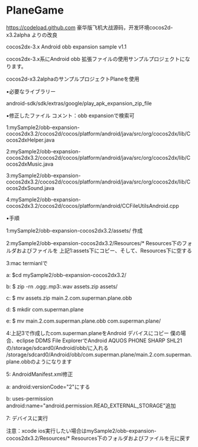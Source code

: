 PlaneGame
=========

https://codeload.github.com
豪华版飞机大战源码，开发环境cocos2d-x3.2alpha よりの改良

cocos2dx-3.x Android obb expansion sample v1.1

cocos2dx-3.x系にAndroid obb 拡張ファイルの使用サンプルプロジェクトになります。

cocos2d-x3.2alphaのサンプルプロジェクトPlaneを使用

▪️必要なライブラリー

android-sdk/sdk/extras/google/play_apk_expansion_zip_file

▪️修正したファイル  コメント：obb expansionで検索可

1:mySample2/obb-expansion-cocos2dx3.2/cocos2d/cocos/platform/android/java/src/org/cocos2dx/lib/Cocos2dxHelper.java

2:mySample2/obb-expansion-cocos2dx3.2/cocos2d/cocos/platform/android/java/src/org/cocos2dx/lib/Cocos2dxMusic.java

3:mySample2/obb-expansion-cocos2dx3.2/cocos2d/cocos/platform/android/java/src/org/cocos2dx/lib/Cocos2dxSound.java

4:mySample2/obb-expansion-cocos2dx3.2/cocos2d/cocos/platform/android/CCFileUtilsAndroid.cpp

▪️手順

1:mySample2/obb-expansion-cocos2dx3.2/assets/ 作成

2:mySample2/obb-expansion-cocos2dx3.2/Resources/* Resources下のフォルダおよびファイルを
上記1:assets下にコピー、そして、Resources下に空する

3:mac termianlで

a: $cd mySample2/obb-expansion-cocos2dx3.2/

b: $ zip -rn .ogg:.mp3:.wav assets.zip assets/

c: $ mv assets.zip main.2.com.superman.plane.obb

d: $ mkdir com.superman.plane

e: $ mv main.2.com.superman.plane.obb com.superman.plane/

4:上記3で作成したcom.superman.planeをAndroid デバイスにコピー
僕の場合、eclipse DDMS File ExplorerでAndroid AQUOS PHONE SHARP SHL21の/storage/sdcard0/Android/obb/に入れる
/storage/sdcard0/Android/obb/com.superman.plane/main.2.com.superman.plane.obbのようになります

5: AndroidManifest.xml修正

a: android:versionCode="2"にする

b: uses-permission android:name="android.permission.READ_EXTERNAL_STORAGE"追加

7: デバイスに実行

注意：xcode ios実行したい場合はmySample2/obb-expansion-cocos2dx3.2/Resources/* Resources下のフォルダおよびファイルを元に戻す



